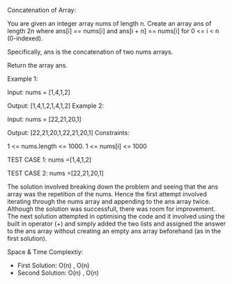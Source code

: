 Concatenation of Array:

You are given an integer array nums of length n. Create an array ans of length 2n where ans[i] == nums[i] and ans[i + n] == nums[i] for 0 <= i < n (0-indexed).

Specifically, ans is the concatenation of two nums arrays.

Return the array ans.

Example 1:

Input: nums = [1,4,1,2]

Output: [1,4,1,2,1,4,1,2]
Example 2:

Input: nums = [22,21,20,1]

Output: [22,21,20,1,22,21,20,1]
Constraints:

1 <= nums.length <= 1000.
1 <= nums[i] <= 1000


TEST CASE 1:
nums =[1,4,1,2]

TEST CASE 2:
nums =[22,21,20,1]


The solution involved breaking down the problem and seeing that the ans array was the repetition of the nums. Hence the first attempt involved iterating through the nums array and appending to the ans array twice. Although the solution was successfull, there was room for improvement. The next solution attempted in optimising the code and it involved using the built in operator (+) and simply added the two lists and assigned the answer to the ans array without creating an empty ans array beforehand (as in the first solution).

Space & Time Complextiy:
 - First Solution: O(n) , O(n)
 - Second Solution: O(n) , O(n)
